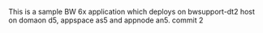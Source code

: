 This is a sample BW 6x application which deploys on bwsupport-dt2 host on domaon d5, appspace as5 and appnode an5.
commit 2